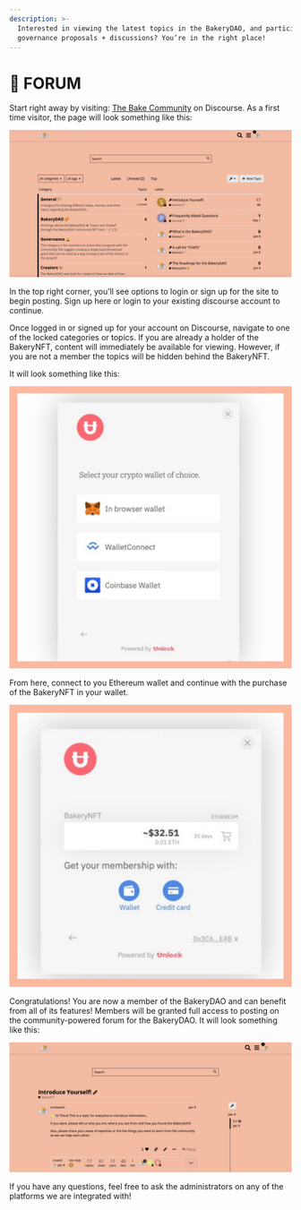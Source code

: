 ```yaml
---
description: >-
  Interested in viewing the latest topics in the BakeryDAO, and participating in
  governance proposals + discussions? You’re in the right place!
---
```


# 🥐 FORUM

Start right away by visiting: [The Bake Community](https://bake.community) on Discourse. As a first time visitor, the page will look something like this:

![](<../../.gitbook/assets/image (6) (1).png>)

In the top right corner, you’ll see options to login or sign up for the site to begin posting. Sign up here or login to your existing discourse account to continue.

Once logged in or signed up for your account on Discourse, navigate to one of the locked categories or topics. If you are already a holder of the BakeryNFT, content will immediately be available for viewing. However, if you are not a member the topics will be hidden behind the BakeryNFT.

It will look something like this:

![](<../../.gitbook/assets/image (10) (1).png>)

From here, connect to you Ethereum wallet and continue with the purchase of the BakeryNFT in your wallet.

![](<../../.gitbook/assets/image (7) (1).png>)

Congratulations! You are now a member of the BakeryDAO and can benefit from all of its features! Members will be granted full access to posting on the community-powered forum for the BakeryDAO. It will look something like this:

![](<../../.gitbook/assets/image (5) (1) (1).png>)

If you have any questions, feel free to ask the administrators on any of the platforms we are integrated with!
